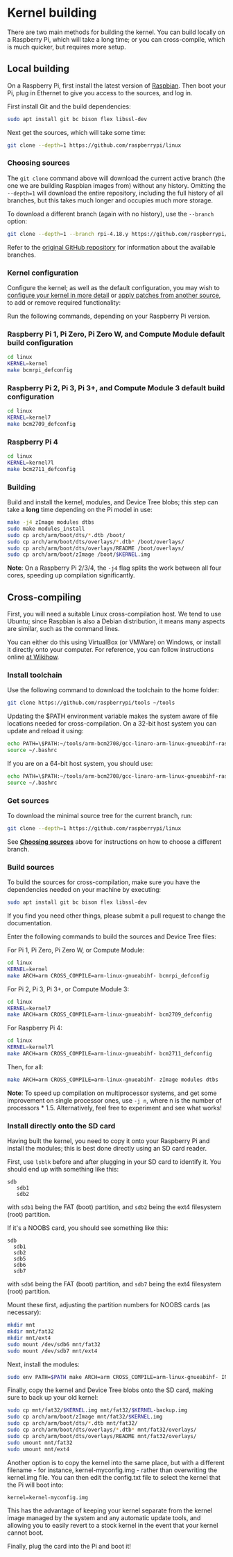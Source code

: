 # Kernel building

There are two main methods for building the kernel. You can build locally on a Raspberry Pi, which will take a long time; or you can cross-compile, which is much quicker, but requires more setup.

## Local building

On a Raspberry Pi, first install the latest version of [Raspbian](https://www.raspberrypi.org/downloads/). Then boot your Pi, plug in Ethernet to give you access to the sources, and log in.

First install Git and the build dependencies:

```bash
sudo apt install git bc bison flex libssl-dev
```

Next get the sources, which will take some time:

```bash
git clone --depth=1 https://github.com/raspberrypi/linux
```

<a name="choosing_sources"></a>

### Choosing sources

The `git clone` command above will download the current active branch (the one we are building Raspbian images from) without any history. Omitting the `--depth=1` will download the entire repository, including the full history of all branches, but this takes much longer and occupies much more storage.

To download a different branch (again with no history), use the `--branch` option:

```bash
git clone --depth=1 --branch rpi-4.18.y https://github.com/raspberrypi/linux
```

Refer to the [original GitHub repository](https://github.com/raspberrypi/linux) for information about the available branches.

### Kernel configuration

Configure the kernel; as well as the default configuration, you may wish to [configure your kernel in more detail](configuring.md) or [apply patches from another source](patching.md), to add or remove required functionality:

Run the following commands, depending on your Raspberry Pi version.

### Raspberry Pi 1, Pi Zero, Pi Zero W, and Compute Module default build configuration

```bash
cd linux
KERNEL=kernel
make bcmrpi_defconfig
```

### Raspberry Pi 2, Pi 3, Pi 3+, and Compute Module 3 default build configuration

```bash
cd linux
KERNEL=kernel7
make bcm2709_defconfig
```

### Raspberry Pi 4

```bash
cd linux
KERNEL=kernel7l
make bcm2711_defconfig
```

### Building

Build and install the kernel, modules, and Device Tree blobs; this step can take a **long** time depending on the Pi model in use:

```bash
make -j4 zImage modules dtbs
sudo make modules_install
sudo cp arch/arm/boot/dts/*.dtb /boot/
sudo cp arch/arm/boot/dts/overlays/*.dtb* /boot/overlays/
sudo cp arch/arm/boot/dts/overlays/README /boot/overlays/
sudo cp arch/arm/boot/zImage /boot/$KERNEL.img
```

**Note**: On a Raspberry Pi 2/3/4, the `-j4` flag splits the work between all four cores, speeding up compilation significantly.

## Cross-compiling

First, you will need a suitable Linux cross-compilation host. We tend to use Ubuntu; since Raspbian is 
also a Debian distribution, it means many aspects are similar, such as the command lines.

You can either do this using VirtualBox (or VMWare) on Windows, or install it directly onto your computer. For reference, you can follow instructions online [at Wikihow](http://www.wikihow.com/Install-Ubuntu-on-VirtualBox).

### Install toolchain

Use the following command to download the toolchain to the home folder:

```bash
git clone https://github.com/raspberrypi/tools ~/tools
```

Updating the $PATH environment variable makes the system aware of file locations needed for cross-compilation. On a 32-bit host system you can update and reload it using:
```bash
echo PATH=\$PATH:~/tools/arm-bcm2708/gcc-linaro-arm-linux-gnueabihf-raspbian/bin >> ~/.bashrc
source ~/.bashrc
```
If you are on a 64-bit host system, you should use:
```bash
echo PATH=\$PATH:~/tools/arm-bcm2708/gcc-linaro-arm-linux-gnueabihf-raspbian-x64/bin >> ~/.bashrc
source ~/.bashrc
```
### Get sources

To download the minimal source tree for the current branch, run:

```bash
git clone --depth=1 https://github.com/raspberrypi/linux
```

See [**Choosing sources**](#choosing_sources) above for instructions on how to choose a different branch.

### Build sources

To build the sources for cross-compilation, make sure you have the dependencies needed on your machine by executing:
```bash
sudo apt install git bc bison flex libssl-dev
```
If you find you need other things, please submit a pull request to change the documentation.

Enter the following commands to build the sources and Device Tree files:

For Pi 1, Pi Zero, Pi Zero W, or Compute Module:

```bash
cd linux
KERNEL=kernel
make ARCH=arm CROSS_COMPILE=arm-linux-gnueabihf- bcmrpi_defconfig
```

For Pi 2, Pi 3, Pi 3+, or Compute Module 3:

```bash
cd linux
KERNEL=kernel7
make ARCH=arm CROSS_COMPILE=arm-linux-gnueabihf- bcm2709_defconfig
```

For Raspberry Pi 4:

```bash
cd linux
KERNEL=kernel7l
make ARCH=arm CROSS_COMPILE=arm-linux-gnueabihf- bcm2711_defconfig
```

Then, for all:

```bash
make ARCH=arm CROSS_COMPILE=arm-linux-gnueabihf- zImage modules dtbs
```

**Note**: To speed up compilation on multiprocessor systems, and get some improvement on single processor ones, use `-j n`, where n is the number of processors * 1.5. Alternatively, feel free to experiment and see what works!

### Install directly onto the SD card

Having built the kernel, you need to copy it onto your Raspberry Pi and install the modules; this is best done directly using an SD card reader.

First, use `lsblk` before and after plugging in your SD card to identify it. You should end up with something like this:

```
sdb
   sdb1
   sdb2
```

with `sdb1` being the FAT (boot) partition, and `sdb2` being the ext4 filesystem (root) partition.

If it's a NOOBS card, you should see something like this:

```
sdb
  sdb1
  sdb2
  sdb5
  sdb6
  sdb7
```

with `sdb6` being the FAT (boot) partition, and `sdb7` being the ext4 filesystem (root) partition.

Mount these first, adjusting the partition numbers for NOOBS cards (as necessary):

```bash
mkdir mnt
mkdir mnt/fat32
mkdir mnt/ext4
sudo mount /dev/sdb6 mnt/fat32
sudo mount /dev/sdb7 mnt/ext4
```

Next, install the modules:

```bash
sudo env PATH=$PATH make ARCH=arm CROSS_COMPILE=arm-linux-gnueabihf- INSTALL_MOD_PATH=mnt/ext4 modules_install
```

Finally, copy the kernel and Device Tree blobs onto the SD card, making sure to back up your old kernel:

```bash
sudo cp mnt/fat32/$KERNEL.img mnt/fat32/$KERNEL-backup.img
sudo cp arch/arm/boot/zImage mnt/fat32/$KERNEL.img
sudo cp arch/arm/boot/dts/*.dtb mnt/fat32/
sudo cp arch/arm/boot/dts/overlays/*.dtb* mnt/fat32/overlays/
sudo cp arch/arm/boot/dts/overlays/README mnt/fat32/overlays/
sudo umount mnt/fat32
sudo umount mnt/ext4
```

Another option is to copy the kernel into the same place, but with a different filename - for instance, kernel-myconfig.img - rather than overwriting the kernel.img file. You can then edit the config.txt file to select the kernel that the Pi will boot into:

```
kernel=kernel-myconfig.img
```

This has the advantage of keeping your kernel separate from the kernel image managed by the system and any automatic update tools, and allowing you to easily revert to a stock kernel in the event that your kernel cannot boot.

Finally, plug the card into the Pi and boot it!
